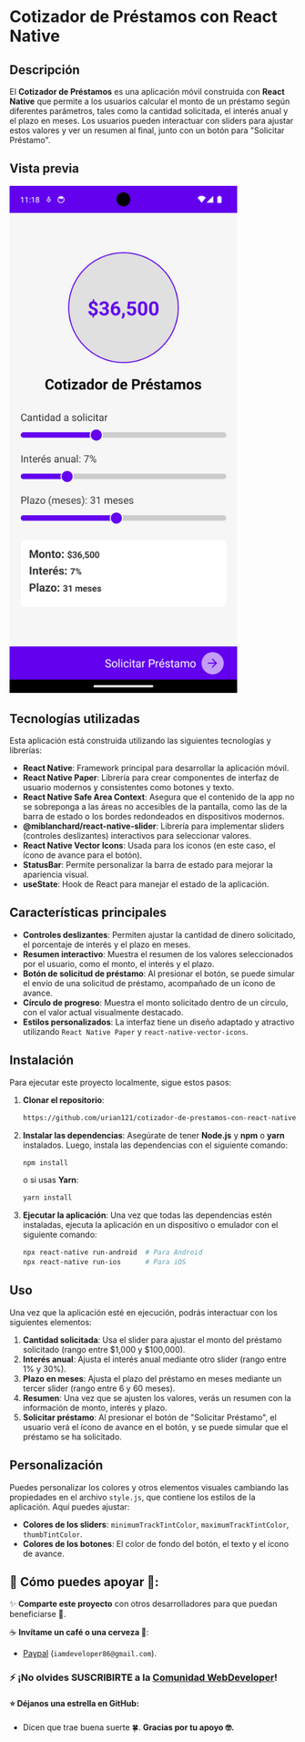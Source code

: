 # Cotizador de Préstamos con React Native

## Descripción

El **Cotizador de Préstamos** es una aplicación móvil construida con **React Native** que permite a los usuarios calcular el monto de un préstamo según diferentes parámetros, tales como la cantidad solicitada, el interés anual y el plazo en meses. Los usuarios pueden interactuar con sliders para ajustar estos valores y ver un resumen al final, junto con un botón para "Solicitar Préstamo".

## **Vista previa**

<img src="https://raw.githubusercontent.com/urian121/imagenes-proyectos-github/refs/heads/master/cotizador-prestamos-react-native.png" alt="Vista Previa" width="400" />

## Tecnologías utilizadas

Esta aplicación está construida utilizando las siguientes tecnologías y librerías:

- **React Native**: Framework principal para desarrollar la aplicación móvil.
- **React Native Paper**: Librería para crear componentes de interfaz de usuario modernos y consistentes como botones y texto.
- **React Native Safe Area Context**: Asegura que el contenido de la app no se sobreponga a las áreas no accesibles de la pantalla, como las de la barra de estado o los bordes redondeados en dispositivos modernos.
- **@miblanchard/react-native-slider**: Librería para implementar sliders (controles deslizantes) interactivos para seleccionar valores.
- **React Native Vector Icons**: Usada para los íconos (en este caso, el ícono de avance para el botón).
- **StatusBar**: Permite personalizar la barra de estado para mejorar la apariencia visual.
- **useState**: Hook de React para manejar el estado de la aplicación.

## Características principales

- **Controles deslizantes**: Permiten ajustar la cantidad de dinero solicitado, el porcentaje de interés y el plazo en meses.
- **Resumen interactivo**: Muestra el resumen de los valores seleccionados por el usuario, como el monto, el interés y el plazo.
- **Botón de solicitud de préstamo**: Al presionar el botón, se puede simular el envío de una solicitud de préstamo, acompañado de un ícono de avance.
- **Círculo de progreso**: Muestra el monto solicitado dentro de un círculo, con el valor actual visualmente destacado.
- **Estilos personalizados**: La interfaz tiene un diseño adaptado y atractivo utilizando `React Native Paper` y `react-native-vector-icons`.

## Instalación

Para ejecutar este proyecto localmente, sigue estos pasos:

1. **Clonar el repositorio**:
   ```bash
   https://github.com/urian121/cotizador-de-prestamos-con-react-native.git
   ```

2. **Instalar las dependencias**:
   Asegúrate de tener **Node.js** y **npm** o **yarn** instalados. Luego, instala las dependencias con el siguiente comando:
   ```bash
   npm install
   ```

   o si usas **Yarn**:
   ```bash
   yarn install
   ```

3. **Ejecutar la aplicación**:
   Una vez que todas las dependencias estén instaladas, ejecuta la aplicación en un dispositivo o emulador con el siguiente comando:
   ```bash
   npx react-native run-android  # Para Android
   npx react-native run-ios      # Para iOS
   ```

## Uso

Una vez que la aplicación esté en ejecución, podrás interactuar con los siguientes elementos:

1. **Cantidad solicitada**: Usa el slider para ajustar el monto del préstamo solicitado (rango entre $1,000 y $100,000).
2. **Interés anual**: Ajusta el interés anual mediante otro slider (rango entre 1% y 30%).
3. **Plazo en meses**: Ajusta el plazo del préstamo en meses mediante un tercer slider (rango entre 6 y 60 meses).
4. **Resumen**: Una vez que se ajusten los valores, verás un resumen con la información de monto, interés y plazo.
5. **Solicitar préstamo**: Al presionar el botón de "Solicitar Préstamo", el usuario verá el ícono de avance en el botón, y se puede simular que el préstamo se ha solicitado.

## Personalización

Puedes personalizar los colores y otros elementos visuales cambiando las propiedades en el archivo `style.js`, que contiene los estilos de la aplicación. Aquí puedes ajustar:

- **Colores de los sliders**: `minimumTrackTintColor`, `maximumTrackTintColor`, `thumbTintColor`.
- **Colores de los botones**: El color de fondo del botón, el texto y el ícono de avance.


## 🙌 Cómo puedes apoyar 📢:

✨ **Comparte este proyecto** con otros desarrolladores para que puedan beneficiarse 📢.

☕ **Invítame un café o una cerveza 🍺**:
   - [Paypal](https://www.paypal.me/iamdeveloper86) (`iamdeveloper86@gmail.com`).

### ⚡ ¡No olvides SUSCRIBIRTE a la [Comunidad WebDeveloper](https://www.youtube.com/WebDeveloperUrianViera?sub_confirmation=1)!


#### ⭐ **Déjanos una estrella en GitHub**:
   - Dicen que trae buena suerte 🍀.
**Gracias por tu apoyo 🤓.**